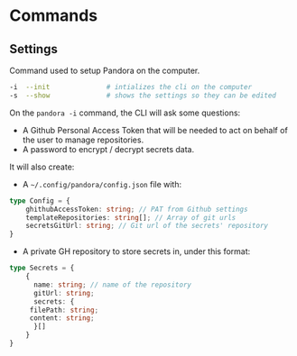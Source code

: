 # Commands

## Settings

Command used to setup Pandora on the computer.

```bash
-i  --init 				# intializes the cli on the computer
-s  --show				# shows the settings so they can be edited
```

On the `pandora -i` command, the CLI will ask some questions:
- A Github Personal Access Token that will be needed to act on behalf of the user to manage repositories.
- A password to encrypt / decrypt secrets data.

It will also create:
- A `~/.config/pandora/config.json` file with:
```ts
type Config = {
	ghithubAccessToken: string; // PAT from Github settings
	templateRepositories: string[]; // Array of git urls
	secretsGitUrl: string; // Git url of the secrets' repository
}
```
- A private GH repository to store secrets in, under this format:
```ts
type Secrets = {
	{
	  name: string; // name of the repository
	  gitUrl: string;
	  secrets: {
     filePath: string;
     content: string;
	  }[]
	}
}
```

